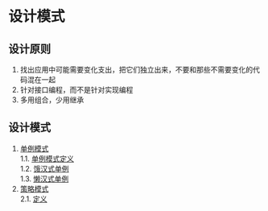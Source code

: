 # 设计模式

## 设计原则
1. 找出应用中可能需要变化支出，把它们独立出来，不要和那些不需要变化的代码混在一起
2. 针对接口编程，而不是针对实现编程
3. 多用组合，少用继承

## 设计模式
1. [单例模式](./单例模式.md#单例模式)    
 1.1. [单例模式定义](./单例模式.md#单例模式定义)    
 1.2. [饿汉式单例](./单例模式.md#饿汉式单例)    
 1.3. [懒汉式单例](./单例模式.md#懒汉式单例)    
2. [策略模式](./策略模式.md#策略模式)    
 2.1. [定义](./策略模式.md#定义)    
